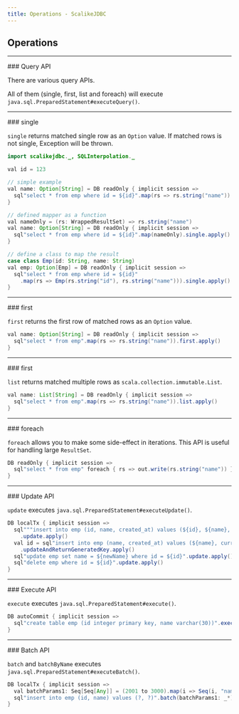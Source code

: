 ```yaml
---
title: Operations - ScalikeJDBC
---
```


## Operations

<hr/>
### Query API

There are various query APIs.

All of them (single, first, list and foreach) will execute `java.sql.PreparedStatement#executeQuery()`.

<hr/>
### single

`single` returns matched single row as an `Option` value. If matched rows is not single, Exception will be thrown.

```java
import scalikejdbc._, SQLInterpolation._

val id = 123

// simple example
val name: Option[String] = DB readOnly { implicit session =>
  sql"select * from emp where id = ${id}".map(rs => rs.string("name")).single.apply()
}

// defined mapper as a function
val nameOnly = (rs: WrappedResultSet) => rs.string("name")
val name: Option[String] = DB readOnly { implicit session =>
  sql"select * from emp where id = ${id}".map(nameOnly).single.apply()
}

// define a class to map the result
case class Emp(id: String, name: String)
val emp: Option[Emp] = DB readOnly { implicit session =>
  sql"select * from emp where id = ${id}"
    .map(rs => Emp(rs.string("id"), rs.string("name"))).single.apply()
}
```

<hr/>
### first

`first` returns the first row of matched rows as an `Option` value.

```java
val name: Option[String] = DB readOnly { implicit session =>
  sql"select * from emp".map(rs => rs.string("name")).first.apply()
}
```

<hr/>
### first

`list` returns matched multiple rows as `scala.collection.immutable.List`.

```java
val name: List[String] = DB readOnly { implicit session =>
  sql"select * from emp".map(rs => rs.string("name")).list.apply()
}
```

<hr/>
### foreach

`foreach` allows you to make some side-effect in iterations. This API is useful for handling large `ResultSet`.

```java
DB readOnly { implicit session =>
  sql"select * from emp" foreach { rs => out.write(rs.string("name")) }
}
```

<hr/>
### Update API

`update` executes `java.sql.PreparedStatement#executeUpdate()`.

```java
DB localTx { implicit session =>
  sql"""insert into emp (id, name, created_at) values (${id}, ${name}, ${DateTime.now})"""
    .update.apply()
  val id = sql"insert into emp (name, created_at) values (${name}, current_timestamp)"
    .updateAndReturnGeneratedKey.apply()
  sql"update emp set name = ${newName} where id = ${id}".update.apply()
  sql"delete emp where id = ${id}".update.apply()
}
```

<hr/>
### Execute API

`execute` executes `java.sql.PreparedStatement#execute()`.

```java
DB autoCommit { implicit session =>
  sql"create table emp (id integer primary key, name varchar(30))".execute.apply()
}
```

<hr/>
### Batch API

`batch` and `batchByName` executes `java.sql.PreparedStatement#executeBatch()`.

```java
DB localTx { implicit session =>
  val batchParams1: Seq[Seq[Any]] = (2001 to 3000).map(i => Seq(i, "name" + i))
  sql"insert into emp (id, name) values (?, ?)".batch(batchParams1: _*).apply()
}
```
